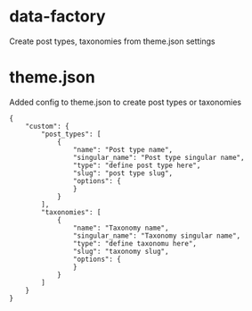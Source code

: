 # data-factory
Create post types, taxonomies from theme.json settings

# theme.json

Added config to theme.json to create post types or taxonomies

```
{
    "custom": {
        "post_types": [
            {
                "name": "Post type name",
                "singular_name": "Post type singular name",
                "type": "define post type here",
                "slug": "post type slug",
                "options": {
                }
            }
        ],
        "taxonomies": [
            {
                "name": "Taxonomy name",
                "singular_name": "Taxonomy singular name",
                "type": "define taxonomu here",
                "slug": "taxonomy slug",
                "options": {
                }
            }
        ]
    }
}
```

